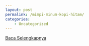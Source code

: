 ```yaml
---
layout: post
permalink: /mimpi-minum-kopi-hitam/
categories:
    - Uncategorized
---
```


[Baca Selengkapnya](/08)